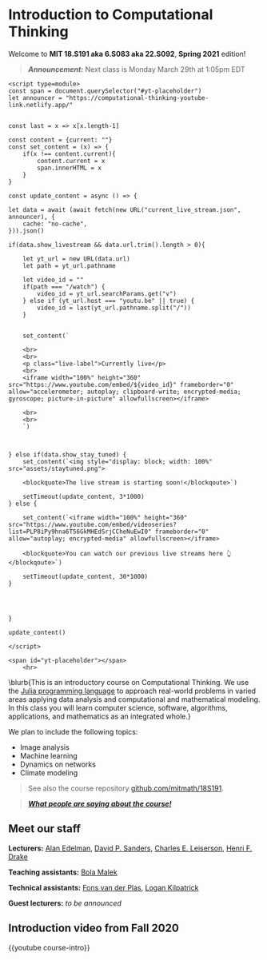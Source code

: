 
# Introduction to Computational Thinking

Welcome to **MIT 18.S191 aka 6.S083 aka 22.S092**, **Spring 2021** edition!

> _**Announcement:**_ Next class is Monday March 29th at 1:05pm EDT 

~~~
<script type=module>
const span = document.querySelector("#yt-placeholder")
let announcer = "https://computational-thinking-youtube-link.netlify.app/"


const last = x => x[x.length-1]

const content = {current: ""}
const set_content = (x) => {
    if(x !== content.current){
        content.current = x
        span.innerHTML = x
    }
}

const update_content = async () => {

let data = await (await fetch(new URL("current_live_stream.json", announcer), {
    cache: "no-cache",
})).json()

if(data.show_livestream && data.url.trim().length > 0){

    let yt_url = new URL(data.url)
    let path = yt_url.pathname

    let video_id = ""
    if(path === "/watch") {
        video_id = yt_url.searchParams.get("v")
    } else if (yt_url.host === "youtu.be" || true) {
        video_id = last(yt_url.pathname.split("/"))
    }


    set_content(`
    
    <br>
    <br>
    <p class="live-label">Currently live</p>
    <br>
    <iframe width="100%" height="360" src="https://www.youtube.com/embed/${video_id}" frameborder="0" allow="accelerometer; autoplay; clipboard-write; encrypted-media; gyroscope; picture-in-picture" allowfullscreen></iframe>
    
    <br>
    <br>
    `)



} else if(data.show_stay_tuned) {
    set_content(`<img style="display: block; width: 100%" src="assets/staytuned.png">
    
    <blockquote>The live stream is starting soon!</blockqoute>`)

    setTimeout(update_content, 3*1000)
} else {

    set_content(`<iframe width="100%" height="360" src="https://www.youtube.com/embed/videoseries?list=PLP8iPy9hna6T56GkMHEdSrjCCheNuEwI0" frameborder="0" allow="autoplay; encrypted-media" allowfullscreen></iframe>
    
    <blockquote>You can watch our previous live streams here 👆</blockqoute>`)

    setTimeout(update_content, 30*1000)
}




}

update_content()

</script>

<span id="yt-placeholder"></span>
    <hr>

~~~


\blurb{This is an introductory course on Computational Thinking. We use the [Julia programming language](http://www.julialang.org) to approach real-world problems in varied areas applying data analysis and computational and mathematical modeling.  In this class you will learn computer science, software, algorithms, applications, and mathematics as an integrated whole.}

We plan to include the following topics:

- Image analysis
- Machine learning
- Dynamics on networks
- Climate modeling


> See also the course repository [github.com/mitmath/18S191](https://github.com/mitmath/18S191).

> _**[What people are saying about the course!](/reviews/)**_

<!-- 

Please help edit the automatically-generated subtitles in the [lecture transcripts](https://drive.google.com/drive/folders/1ekXz8x78qnq3G-_MhOh6CYgFDbL2G6Vz)!
If you do so, please add punctuation, and please change the colour of the part you edited to a colour other than black, and different from the previous and next sections. -->

## Meet our staff
**Lecturers:** [Alan Edelman](http://math.mit.edu/~edelman), [David P. Sanders](http://sistemas.fciencias.unam.mx/~dsanders/), [Charles E. Leiserson](https://people.csail.mit.edu/cel/), [Henri F. Drake](https://hdrake.github.io/)

**Teaching assistants:** [Bola Malek]()

**Technical assistants:** [Fons van der Plas](), [Logan Kilpatrick](https://scholar.harvard.edu/logankilpatrick/home)

**Guest lecturers:** _to be announced_

## Introduction video from Fall 2020

{{youtube course-intro}}
